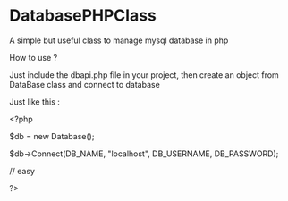 # DatabasePHPClass
A simple but useful class to manage mysql database in php


How to use ? 

Just include the dbapi.php file in your project, then create an object from DataBase class and connect to database 

Just like this :

\<?php

$db = new Database();

$db->Connect(DB_NAME, "localhost", DB_USERNAME, DB_PASSWORD);

// easy

?\>

